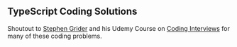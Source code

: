 ## TypeScript Coding Solutions

Shoutout to [Stephen Grider](https://www.udemy.com/user/sgslo/) and his Udemy Course on [Coding Interviews](https://www.udemy.com/course/coding-interview-bootcamp-algorithms-and-data-structure/) for many of these coding problems.
